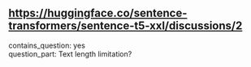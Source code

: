 ## https://huggingface.co/sentence-transformers/sentence-t5-xxl/discussions/2

contains_question: yes  
question_part: Text length limitation?